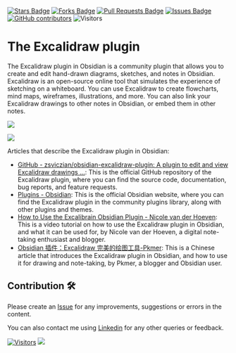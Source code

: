 <a href="https://github.com/drshahizan/obsidian/stargazers"><img src="https://img.shields.io/github/stars/drshahizan/obsidian" alt="Stars Badge"/></a>
<a href="https://github.com/drshahizan/obsidian/network/members"><img src="https://img.shields.io/github/forks/drshahizan/obsidian" alt="Forks Badge"/></a>
<a href="https://github.com/drshahizan/obsidian/pulls"><img src="https://img.shields.io/github/issues-pr/drshahizan/obsidian" alt="Pull Requests Badge"/></a>
<a href="https://github.com/drshahizan/obsidian"><img src="https://img.shields.io/github/issues/drshahizan/obsidian" alt="Issues Badge"/></a>
<a href="https://github.com/drshahizan/obsidian/graphs/contributors"><img alt="GitHub contributors" src="https://img.shields.io/github/contributors/drshahizan/obsidian?color=2b9348"></a>
![Visitors](https://api.visitorbadge.io/api/visitors?path=https%3A%2F%2Fgithub.com%2Fdrshahizan%2obsidian&labelColor=%23d9e3f0&countColor=%23697689&style=flat)

# The Excalidraw plugin

The Excalidraw plugin in Obsidian is a community plugin that allows you to create and edit hand-drawn diagrams, sketches, and notes in Obsidian. Excalidraw is an open-source online tool that simulates the experience of sketching on a whiteboard. You can use Excalidraw to create flowcharts, mind maps, wireframes, illustrations, and more. You can also link your Excalidraw drawings to other notes in Obsidian, or embed them in other notes.

![](https://facedragons.com/wp-content/uploads/2024/01/Excalidraw.webp)

![](https://camo.githubusercontent.com/ddb3b5442d70e4dc28bf57c16f772be3ebe1ac3768ffbacaca3606013bf696a4/68747470733a2f2f657863616c69647261772e6e7963332e63646e2e6469676974616c6f6365616e7370616365732e636f6d2f67697468756225324670726f647563745f73686f77636173652e706e67)

Articles that describe the Excalidraw plugin in Obsidian:

- [GitHub - zsviczian/obsidian-excalidraw-plugin: A plugin to edit and view Excalidraw drawings ...](https://github.com/zsviczian/obsidian-excalidraw-plugin): This is the official GitHub repository of the Excalidraw plugin, where you can find the source code, documentation, bug reports, and feature requests.
- [Plugins - Obsidian](https://obsidian.md/plugins?id=obsidian-excalidraw-plugin): This is the official Obsidian website, where you can find the Excalidraw plugin in the community plugins library, along with other plugins and themes.
- [How to Use the Excalibrain Obsidian Plugin - Nicole van der Hoeven](https://nicolevanderhoeven.com/blog/20220916-how-to-use-the-excalibrain-obsidian-plugin/): This is a video tutorial on how to use the Excalidraw plugin in Obsidian, and what it can be used for, by Nicole van der Hoeven, a digital note-taking enthusiast and blogger.
- [Obsidian 插件：Excalidraw 完美的绘图工具-Pkmer](https://pkmer.cn/Pkmer-Docs/10-obsidian/obsidian%E7%A4%BE%E5%8C%BA%E6%8F%92%E4%BB%B6/excalidraw/obsidian-excalidraw-plugin/): This is a Chinese article that introduces the Excalidraw plugin in Obsidian, and how to use it for drawing and note-taking, by Pkmer, a blogger and Obsidian user.

## Contribution 🛠️
Please create an [Issue](https://github.com/drshahizan/obsidian/issues) for any improvements, suggestions or errors in the content.

You can also contact me using [Linkedin](https://www.linkedin.com/in/drshahizan/) for any other queries or feedback.

[![Visitors](https://api.visitorbadge.io/api/visitors?path=https%3A%2F%2Fgithub.com%2Fdrshahizan&labelColor=%23697689&countColor=%23555555&style=plastic)](https://visitorbadge.io/status?path=https%3A%2F%2Fgithub.com%2Fdrshahizan)
![](https://hit.yhype.me/github/profile?user_id=81284918)


